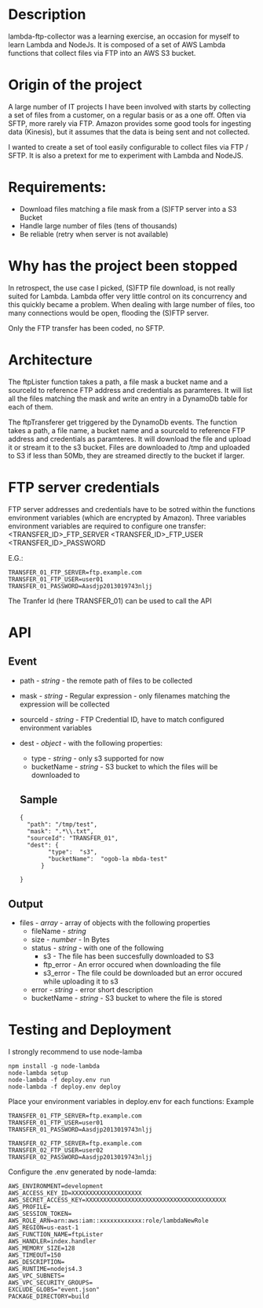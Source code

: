 Description
===========

lambda-ftp-collector was a learning exercise, an occasion for myself to learn Lambda and NodeJs.
It is composed of a set of AWS Lambda functions that collect files via FTP into an AWS S3 bucket.


Origin of the project
=====================

A large number of IT projects I have been involved with starts by collecting a set of files from a customer, on a regular basis or as a one off. Often via SFTP, more rarely via FTP.
Amazon provides some good tools for ingesting data (Kinesis), but it assumes that the data is being sent and not collected.

I wanted to create a set of tool easily configurable to collect files via FTP / SFTP.
It is also a pretext for me to experiment with Lambda and NodeJS.

Requirements:
================================

* Download files matching a file mask from a (S)FTP server into a S3 Bucket
* Handle large number of files (tens of thousands)
* Be reliable (retry when server is not available)


Why has the project been stopped
================================

In retrospect, the use case I picked, (S)FTP file download, is not really suited for Lambda.
Lambda offer very little control on its concurrency and this quickly became a problem. When dealing with large number of files, too many connections would be open, flooding the (S)FTP server.

Only the FTP transfer has been coded, no SFTP.


Architecture
===========
The ftpLister function takes a path, a file mask a bucket name and a sourceId to reference FTP address and credentials as paramteres.
It will list all the files matching the mask and write an entry in a DynamoDb table for each of them.

The ftpTransferer get triggered by the DynamoDb events. The function takes a path, a file name, a bucket name and a sourceId to reference FTP address and credentials as paramteres.
It will download the file and upload it or stream it to the s3 bucket. Files are downloaded to /tmp and uploaded to S3 if less than 50Mb, they are streamed directly to the bucket if larger.


FTP server credentials
======================

FTP server addresses and credentials have to be sotred within the functions environment variables (which are encrypted by Amazon).
Three variables environment variables are required to configure one transfer:
<TRANSFER_ID>_FTP_SERVER
<TRANSFER_ID>_FTP_USER
<TRANSFER_ID>_PASSWORD

E.G.:
```
TRANSFER_01_FTP_SERVER=ftp.example.com
TRANSFER_01_FTP_USER=user01
TRANSFER_01_PASSWORD=Aasdjp2013019743nljj
```

The Tranfer Id (here TRANSFER_01) can be used to call the API

API
===

Event
------
* path - _string_ - the remote path of files to be collected
* mask - _string_ - Regular expression - only filenames matching the expression will be collected
* sourceId - _string_ - FTP Credential ID, have to match configured environment variables
* dest - _object_ - with the following properties:
  * type - _string_ - only s3 supported for now
  * bucketName - _string_ - S3 bucket to which the files will be downloaded to



  Sample
  ------
  ```
  {
    "path": "/tmp/test",
    "mask": ".*\\.txt",
    "sourceId": "TRANSFER_01",
    "dest": {
          "type":  "s3",
          "bucketName":  "ogob-la mbda-test"
        }

  }
  ```

Output
------
* files - _array_ - array of objects with the following properties
  * fileName - _string_
  * size - _number_ - In Bytes
  * status - _string_ - with one of the following
    * s3 - The file has been succesfully downloaded to S3
    * ftp_error - An error occured when downloading the file
    * s3_error - The file could be downloaded but an error occured while uploading it to s3
  * error - _string_ - error short description
  * bucketName - _string_ - S3 bucket to where the file is stored


Testing and Deployment
======================
I strongly recommend to use node-lamba

```
npm install -g node-lambda
node-lambda setup
node-lambda -f deploy.env run
node-lambda -f deploy.env deploy
```

Place your environment variables in deploy.env for each functions:
Example
```
TRANSFER_01_FTP_SERVER=ftp.example.com
TRANSFER_01_FTP_USER=user01
TRANSFER_01_PASSWORD=Aasdjp2013019743nljj

TRANSFER_02_FTP_SERVER=ftp.example.com
TRANSFER_02_FTP_USER=user02
TRANSFER_02_PASSWORD=Aasdjp2013019743nljj
```

Configure the .env generated by node-lamda:
```
AWS_ENVIRONMENT=development
AWS_ACCESS_KEY_ID=XXXXXXXXXXXXXXXXXXXX
AWS_SECRET_ACCESS_KEY=XXXXXXXXXXXXXXXXXXXXXXXXXXXXXXXXXXXXXXXX
AWS_PROFILE=
AWS_SESSION_TOKEN=
AWS_ROLE_ARN=arn:aws:iam::xxxxxxxxxxxx:role/lambdaNewRole
AWS_REGION=us-east-1
AWS_FUNCTION_NAME=ftpLister
AWS_HANDLER=index.handler
AWS_MEMORY_SIZE=128
AWS_TIMEOUT=150
AWS_DESCRIPTION=
AWS_RUNTIME=nodejs4.3
AWS_VPC_SUBNETS=
AWS_VPC_SECURITY_GROUPS=
EXCLUDE_GLOBS="event.json"
PACKAGE_DIRECTORY=build
```
